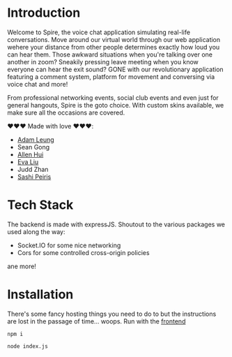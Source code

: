 # Introduction 

Welcome to Spire, the voice chat application simulating real-life conversations. Move around our virtual world through our web application wehere your distance from other people determines exactly how loud you can hear them. Those awkward situations when you're talking over one another in zoom? Sneakily pressing leave meeting when you know everyone can hear the exit sound? GONE with our revolutionary application featuring a comment system, platform for movement and conversing via voice chat and more! 

From professional networking events, social club events and even just for general hangouts, Spire is the goto choice. With custom skins available, we make sure all the occasions are covered. 

❤️❤️❤️ Made with love ❤️❤️❤️:
- [Adam Leung](https://github.com/aleung27)
- Sean Gong
- [Allen Hui](https://github.com/ZijunH)
- [Eva Liu](https://github.com/evaliu-jpg)
- Judd Zhan
- [Sashi Peiris](https://github.com/lichbanelb)

# Tech Stack

The backend is made with expressJS. Shoutout to the various packages we used along the way:
- Socket.IO for some nice networking
- Cors for some controlled cross-origin policies

ane more!

# Installation
There's some fancy hosting things you need to do to but the instructions are lost in the passage of time... woops. Run with the [frontend](https://github.com/aleung27/syncs-hackathon-frontend)

`npm i`

`node index.js`
